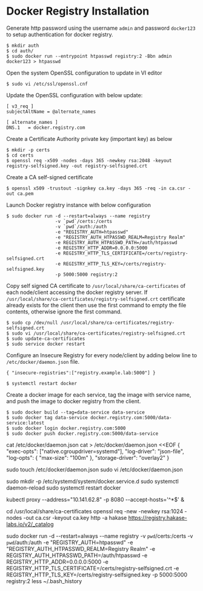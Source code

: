 # Docker Registry Installation

Generate http password using the username `admin` and password `docker123` to setup authentication for docker registry.

    $ mkdir auth
    $ cd auth/
    $ sudo docker run --entrypoint htpasswd registry:2 -Bbn admin docker123 > htpasswd

Open the system OpenSSL configuration to update in VI editor

    $ sudo vi /etc/ssl/openssl.cnf

Update the OpenSSL configuration with below update:    

    [ v3_req ]
    subjectAltName = @alternate_names
    
    [ alternate_names ]
    DNS.1   = docker.registry.com


Create a Certificate Authority private key (important key) as below

    $ mkdir -p certs
    $ cd certs
    $ openssl req -x509 -nodes -days 365 -newkey rsa:2048 -keyout registry-selfsigned.key -out registry-selfsigned.crt
    
Create a CA self-signed certificate

    $ openssl x509 -trustout -signkey ca.key -days 365 -req -in ca.csr -out ca.pem

Launch Docker registry instance with below configuration

    $ sudo docker run -d --restart=always --name registry 
                      -v `pwd`/certs:/certs 
                      -v `pwd`/auth:/auth 
                      -e "REGISTRY_AUTH=htpasswd" 
                      -e "REGISTRY_AUTH_HTPASSWD_REALM=Registry Realm" 
                      -e REGISTRY_AUTH_HTPASSWD_PATH=/auth/htpasswd 
                      -e REGISTRY_HTTP_ADDR=0.0.0.0:5000 
                      -e REGISTRY_HTTP_TLS_CERTIFICATE=/certs/registry-selfsigned.crt 
                      -e REGISTRY_HTTP_TLS_KEY=/certs/registry-selfsigned.key 
                      -p 5000:5000 registry:2

Copy self signed CA certificate to `/usr/local/share/ca-certificates` of each node/client accessing the docker registry server. 
If `/usr/local/share/ca-certificates/registry-selfsigned.crt` certificate already exists for the client then use the first command to empty the file contents, otherwise ignore the first command.

    $ sudo cp /dev/null /usr/local/share/ca-certificates/registry-selfsigned.crt
    $ sudo vi /usr/local/share/ca-certificates/registry-selfsigned.crt
    $ sudo update-ca-certificates
    $ sudo service docker restart

Configure an Insecure Registry for every node/client by adding below line to `/etc/docker/daemon.json` file.   

    { "insecure-registries":["registry.example.lab:5000"] }
    
    $ systemctl restart docker 

Create a docker image for each service, tag the image with service name, and push the image to docker registry from the client.

    $ sudo docker build --tag=data-service data-service
    $ sudo docker tag data-service docker.registry.com:5000/data-service:latest
    $ sudo docker login docker.registry.com:5000
    $ sudo docker push docker.registry.com:5000/data-service

cat /etc/docker/daemon.json
cat > /etc/docker/daemon.json <<EOF
{
  "exec-opts": ["native.cgroupdriver=systemd"],
  "log-driver": "json-file",
  "log-opts": {
    "max-size": "100m"
  },
  "storage-driver": "overlay2"
}

sudo touch /etc/docker/daemon.json
sudo vi /etc/docker/daemon.json

sudo mkdir -p /etc/systemd/system/docker.service.d
sudo systemctl daemon-reload
sudo systemctl restart docker

kubectl proxy --address="10.141.62.8" -p 8080 --accept-hosts='^*$' &

cd /usr/local/share/ca-certificates
openssl req -new -newkey rsa:1024 -nodes -out ca.csr -keyout ca.key
http -a hakase https://registry.hakase-labs.io/v2/_catalog

sudo docker run -d --restart=always --name registry -v `pwd`/certs:/certs -v `pwd`/auth:/auth -e "REGISTRY_AUTH=htpasswd" -e "REGISTRY_AUTH_HTPASSWD_REALM=Registry Realm" -e REGISTRY_AUTH_HTPASSWD_PATH=/auth/htpasswd -e REGISTRY_HTTP_ADDR=0.0.0.0:5000 -e REGISTRY_HTTP_TLS_CERTIFICATE=/certs/registry-selfsigned.crt -e REGISTRY_HTTP_TLS_KEY=/certs/registry-selfsigned.key -p 5000:5000 registry:2
less ~/.bash_history
